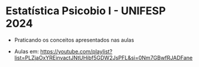 # Estatística Psicobio I - UNIFESP 2024

- Praticando os conceitos apresentados nas aulas

- Aulas em: <https://youtube.com/playlist?list=PLZjaOxYREinvactJNtUHibf5GDW2JsPFL&si=0Nm7GBwfRJADFane>
